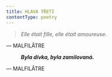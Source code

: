 ```yaml
---
title: HLAVA TŘETÍ
contentType: poetry
---
```


<section>

> _Elle était fille, elle était amoureuse._

— MALFILÂTRE

          ___Byla dívka, byla zamilovaná.___

— MALFILÂTRE

</section>

